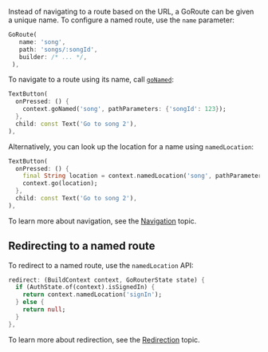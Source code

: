 Instead of navigating to a route based on the URL, a GoRoute can be given a unique
name. To configure a named route, use the `name` parameter:

```dart
GoRoute(
   name: 'song',
   path: 'songs/:songId',
   builder: /* ... */,
 ),
```

To navigate to a route using its name, call [`goNamed`](https://pub.dev/documentation/go_router/latest/go_router/GoRouter/goNamed.html):

```dart
TextButton(
  onPressed: () {
    context.goNamed('song', pathParameters: {'songId': 123});
  },
  child: const Text('Go to song 2'),
),
```

Alternatively, you can look up the location for a name using `namedLocation`:

```dart
TextButton(
  onPressed: () {
    final String location = context.namedLocation('song', pathParameters: {'songId': 123});
    context.go(location);
  },
  child: const Text('Go to song 2'),
),
```

To learn more about navigation, see the [Navigation][] topic.

## Redirecting to a named route
To redirect to a named route, use the `namedLocation` API:

```dart
redirect: (BuildContext context, GoRouterState state) {
  if (AuthState.of(context).isSignedIn) {
    return context.namedLocation('signIn');
  } else {
    return null;
  }   
},
```

To learn more about redirection, see the [Redirection][] topic.

[Navigation]: https://pub.dev/documentation/go_router/latest/topics/Navigation-topic.html
[Redirection]: https://pub.dev/documentation/go_router/latest/topics/Redirection-topic.html
